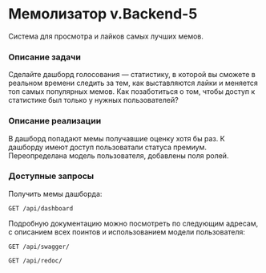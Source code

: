 # Мемолизатор v.Backend-5

Система для просмотра и лайков самых лучших мемов.

### Описание задачи

Сделайте дашборд голосования — статистику, в которой вы сможете в реальном времени следить за тем, как выставляются лайки и меняется топ самых популярных мемов. Как позаботиться о том, чтобы доступ к статистике был только у нужных пользователей?

### Описание реализации

В дашборд попадают мемы получавшие оценку хотя бы раз. К дашборду имеют доступ пользоватали статуса премиум. Переопределана модель пользователя, добавлены поля ролей.

### Доступные запросы

Получить мемы дашборда:

```
GET /api/dashboard
```

Подробную документацию можно посмотреть по следующим адресам, с описанием всех поинтов и использованием модели пользователя:

```
GET /api/swagger/
```

```
GET /api/redoc/
```
